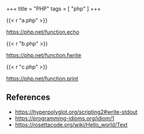 +++
title = "PHP"
tags = [ "php" ]
+++

{{< r "a.php" >}}

<https://php.net/function.echo>

{{< r "b.php" >}}

<https://php.net/function.fwrite>

{{< r "c.php" >}}

<https://php.net/function.print>

## References

- <https://hyperpolyglot.org/scripting2#write-stdout>
- <https://programming-idioms.org/idiom/1>
- <https://rosettacode.org/wiki/Hello_world/Text>
